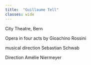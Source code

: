 ```yaml
---
title:  "Guillaume Tell"
classes: wide
---
```


City Theatre, Bern

Opera in four acts by Gioachino Rossini

musical direction
Sebastian Schwab

Direction
Amélie Niermeyer
